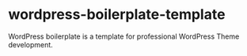 # wordpress-boilerplate-template
WordPress boilerplate is a template for professional WordPress Theme development.
